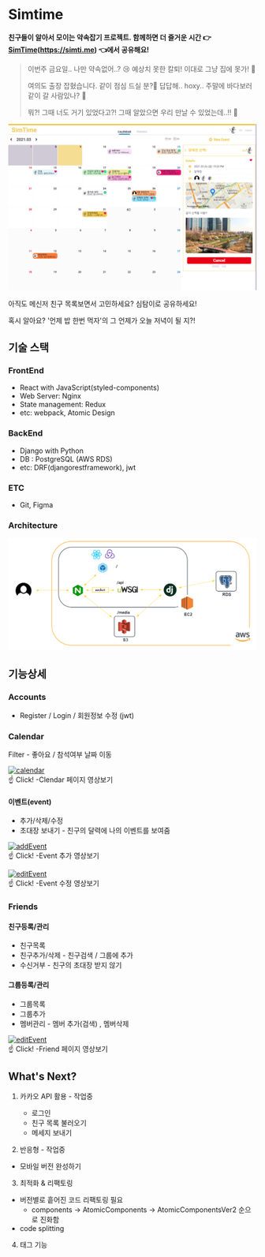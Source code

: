 # Simtime

**친구들이 알아서 모이는 약속잡기 프로젝트. 함께하면 더 즐거운 시간 :point_right: [SimTime](https://simti.me)(https://simti.me) :point_left:에서 공유해요!**  

> 이번주 금요일.. 나만 약속없어..? :cry: 예상치 못한 칼퇴!  이대로 그냥 집에 못가! :beer:  
>
> 여의도 출장 잡혔습니다.  같이 점심 드실 분?:curry:  답답해.. hoxy.. 주말에 바다보러 같이 갈 사람있나? :bus:  
>
> 뭐?! 그때 너도 거기 있었다고?! 그때 알았으면 우리 만날 수 있었는데..!! :no_good: 
 

![simtime](https://github.com/arara90/images/blob/master/Simtime/readme/img001.png?raw=true)



아직도 메신저 친구 목록보면서 고민하세요? 심탐이로 공유하세요!

혹시 알아요? '언제 밥 한번 먹자'의 그 언제가 오늘 저녁이 될 지?! 
  
  
## 기술 스택

### FrontEnd
- React with JavaScript(styled-components)
- Web Server: Nginx
- State management: Redux
- etc: webpack, Atomic Design
 
### BackEnd
- Django with Python
- DB : PostgreSQL (AWS RDS)
- etc: DRF(djangorestframework), jwt

### ETC
- Git, Figma



### Architecture

![architecture](https://github.com/arara90/images/blob/master/Simtime/readme/architecture.png?raw=true)





## 기능상세

### Accounts

* Register / Login / 회원정보 수정 (jwt)

  

### Calendar
Filter - 좋아요 / 참석여부
날짜 이동  
  
[![calendar](http://img.youtube.com/vi/BugwMZUyBGY/0.jpg)](https://youtu.be/BugwMZUyBGY?t=0s)  
☝️ Click! -Clendar 페이지 영상보기  


#### 이벤트(event)
* 추가/삭제/수정
* 초대장 보내기 - 친구의 달력에 나의 이벤트를 보여줌  
  
  

[![addEvent](http://img.youtube.com/vi/jdDfMK4clwU/0.jpg)](https://youtu.be/jdDfMK4clwU?t=0s)   
☝️ Click! -Event 추가 영상보기  

 
[![editEvent](http://img.youtube.com/vi/UcQqXb_ZtuA/0.jpg)](https://youtu.be/UcQqXb_ZtuA?t=0s)  
☝️ Click! -Event 수정 영상보기 

### Friends
#### 친구등록/관리

* 친구목록
* 친구추가/삭제 - 친구검색 / 그룹에 추가
* 수신거부 - 친구의 초대장 받지 않기



#### 그룹등록/관리

* 그룹목록
* 그룹추가
* 멤버관리 - 멤버 추가(검색) , 멤버삭제  

[![editEvent](http://img.youtube.com/vi/BugwMZUyBGY/0.jpg)](https://youtu.be/Ml1Wn07VXog?t=0s)  
☝️ Click! -Friend 페이지 영상보기  

## What's Next?

1) 카카오 API 활용 - 작업중

	- 로그인
	- 친구 목록 불러오기
	- 메세지 보내기



2) 반응형 - 작업중

* 모바일 버전 완성하기


3) 최적화 & 리팩토링

* 버전별로 흩어진 코드 리팩토링 필요
  *  components -> AtomicComponents -> AtomicComponentsVer2 순으로 진화함
*  code splitting

4) 태그 기능
